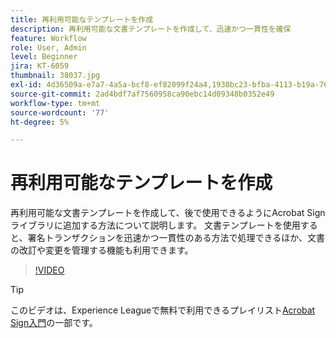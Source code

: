 ```yaml
---
title: 再利用可能なテンプレートを作成
description: 再利用可能な文書テンプレートを作成して、迅速かつ一貫性を確保
feature: Workflow
role: User, Admin
level: Beginner
jira: KT-6059
thumbnail: 38037.jpg
exl-id: 4d36509a-e7a7-4a5a-bcf8-ef82099f24a4,1930bc23-bfba-4113-b19a-76634667bda3
source-git-commit: 2ad4bdf7af7560958ca90ebc14d09348b0352e49
workflow-type: tm+mt
source-wordcount: '77'
ht-degree: 5%

---
```


# 再利用可能なテンプレートを作成

再利用可能な文書テンプレートを作成して、後で使用できるようにAcrobat Signライブラリに追加する方法について説明します。 文書テンプレートを使用すると、署名トランザクションを迅速かつ一貫性のある方法で処理できるほか、文書の改訂や変更を管理する機能も利用できます。

>[!VIDEO](https://video.tv.adobe.com/v/347141?quality=12&learn=on&hidetitle=true&captions=jpn)

>[!TIP]
>
>このビデオは、Experience Leagueで無料で利用できるプレイリスト[Acrobat Sign入門](https://experienceleague.adobe.com/ja/playlists/acrobat-sign-get-started-business-users)の一部です。
